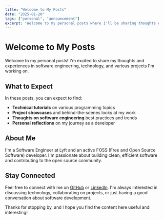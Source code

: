 ```yaml
---
title: "Welcome to My Posts"
date: "2025-01-20"
tags: ["personal", "announcement"]
excerpt: "Welcome to my personal posts where I'll be sharing thoughts on software engineering, technology, and more."
---
```


# Welcome to My Posts

Welcome to my personal posts! I'm excited to share my thoughts and experiences in software engineering, technology, and various projects I'm working on.

## What to Expect

In these posts, you can expect to find:

- **Technical tutorials** on various programming topics
- **Project showcases** and behind-the-scenes looks at my work
- **Thoughts on software engineering** best practices and trends
- **Personal reflections** on my journey as a developer

## About Me

I'm a Software Engineer at Lyft and an active FOSS (Free and Open Source Software) developer. I'm passionate about building clean, efficient software and contributing to the open source community.

## Stay Connected

Feel free to connect with me on [GitHub](https://github.com/theryangeary/) or [LinkedIn](https://www.linkedin.com/in/theryangeary/). I'm always interested in discussing technology, collaborating on projects, or just having a good conversation about software development.

Thanks for stopping by, and I hope you find the content here useful and interesting!